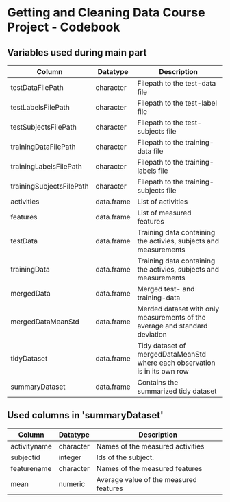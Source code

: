# Getting and Cleaning Data Course Project - Codebook

## Variables used during main part
| Column | Datatype | Description |
| --- | --- | --- |
| testDataFilePath | character | Filepath to the test-data file |
| testLabelsFilePath | character | Filepath to the test-label file |
| testSubjectsFilePath | character | Filepath to the test-subjects file |
| trainingDataFilePath | character | Filepath to the training-data file |
| trainingLabelsFilePath | character |  Filepath to the training-labels file |
| trainingSubjectsFilePath | character | Filepath to the training-subjects file |
| activities | data.frame | List of activities |
| features | data.frame | List of measured features |
| testData | data.frame | Training data containing the activies, subjects and measurements |
| trainingData | data.frame | Training data containing the activies, subjects and measurements |
| mergedData | data.frame | Merged test- and training-data |
| mergedDataMeanStd | data.frame | Merded dataset with only measurements of the average and standard deviation |
| tidyDataset | data.frame | Tidy dataset of mergedDataMeanStd where each observation is in its own row |
| summaryDataset | data.frame | Contains the summarized tidy dataset |

## Used columns in 'summaryDataset'
| Column | Datatype | Description |
| --- | --- | --- |
| activityname | character | Names of the measured activities |
| subjectid | integer | Ids of the subject. |
| featurename | character | Names of the measured features |
| mean | numeric | Average value of the measured features |
